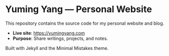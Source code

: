 # Yuming Yang — Personal Website

This repository contains the source code for my personal website and blog.

- **Live site**: https://yumingyang.com
- **Purpose**: Share writings, projects, and notes.

Built with Jekyll and the Minimal Mistakes theme. 
